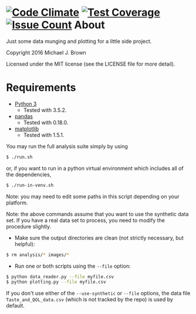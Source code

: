 [![Code Climate](https://codeclimate.com/github/mikejbrown/HN_plotting/badges/gpa.svg)](https://codeclimate.com/github/mikejbrown/HN_plotting)
[![Test Coverage](https://codeclimate.com/github/mikejbrown/HN_plotting/badges/coverage.svg)](https://codeclimate.com/github/mikejbrown/HN_plotting/coverage)
[![Issue Count](https://codeclimate.com/github/mikejbrown/HN_plotting/badges/issue_count.svg)](https://codeclimate.com/github/mikejbrown/HN_plotting)
About
=====

Just some data munging and plotting for a little side project.

Copyright 2016 Michael J. Brown

Licensed under the MIT license (see the LICENSE file for more detail).

Requirements
============

- [Python 3](https://www.python.org/)
  - Tested with 3.5.2.
- [pandas](http://pandas.pydata.org/)
  - Tested with 0.18.0.
- [matplotlib](http://matplotlib.org/)
  - Tested with 1.5.1.

You may run the full analysis suite simply by using

```sh
$ ./run.sh
```

or, if you want to run in a python virtual environment which includes all of the dependencies,

```sh
$ ./run-in-venv.sh
```

Note: you may need to edit some paths in this script depending on your platform.

Note: the above commands assume that you want to use the synthetic data set.
If you have a real data set to process, you need to modify the procedure slightly.

* Make sure the output directories are clean (not strictly necessary, but helpful):
```sh
$ rm analysis/* images/*
```
* Run one or both scripts using the `--file` option:
```sh
$ python data_reader.py --file myfile.csv
$ python plotting.py --file myfile.csv
```

If you don't use either of the `--use-synthetic` or `--file` options, the data file
`Taste_and_QOL_data.csv` (which is not tracked by the repo) is used by default.
